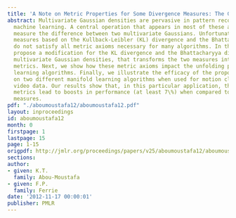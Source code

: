 ```yaml
---
title: 'A Note on Metric Properties for Some Divergence Measures: The Gaussian Case'
abstract: Multivariate Gaussian densities are pervasive in pattern recognition and
  machine learning. A central operation that appears in most of these areas is to
  measure the difference between two multivariate Gaussians. Unfortunately, traditional
  measures based on the Kullback-Leibler (KL) divergence and the Bhattacharyya distance
  do not satisfy all metric axioms necessary for many algorithms. In this paper we
  propose a modification for the KL divergence and the Bhattacharyya distance, for
  multivariate Gaussian densities, that transforms the two measures into distance
  metrics. Next, we show how these metric axioms impact the unfolding process of manifold
  learning algorithms. Finally, we illustrate the efficacy of the proposed metrics
  on two different manifold learning algorithms when used for motion clustering in
  video data. Our results show that, in this particular application, the new proposed
  metrics lead to boosts in performance (at least 7\%) when compared to other divergence
  measures.
pdf: "./aboumoustafa12/aboumoustafa12.pdf"
layout: inproceedings
id: aboumoustafa12
month: 0
firstpage: 1
lastpage: 15
page: 1-15
origpdf: http://jmlr.org/proceedings/papers/v25/aboumoustafa12/aboumoustafa12.pdf
sections: 
author:
- given: K.T.
  family: Abou-Moustafa
- given: F.P.
  family: Ferrie
date: '2012-11-17 00:00:01'
publisher: PMLR
---
```

